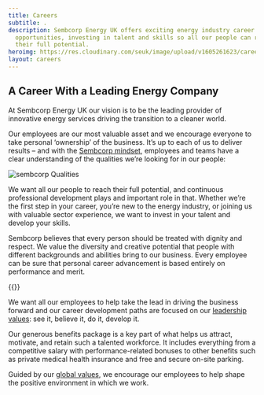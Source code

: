 ```yaml
---
title: Careers
subtitle: .
description: Sembcorp Energy UK offers exciting energy industry career
  opportunities, investing in talent and skills so all our people can reach
  their full potential.
heroimg: https://res.cloudinary.com/seuk/image/upload/v1605261623/careers-at-sembcorpenergy-uk.jpg
layout: careers
---
```


## A Career With a Leading Energy Company

At Sembcorp Energy UK our vision is to be the leading provider of innovative energy services driving the transition to a cleaner world. 

Our employees are our most valuable asset and we encourage everyone to take personal ‘ownership’ of the business. It’s up to each of us to deliver results – and with the [Sembcorp mindset](/pdfs/sembcorp-mindsets-and-competency.pdf), employees and teams have a clear understanding of the qualities we’re looking for in our people:

![sembcorp Qualities](https://res.cloudinary.com/seuk/image/upload/w_1140/v1599484369/5-values.png)

We want all our people to reach their full potential, and continuous professional development plays and important role in that. Whether we’re the first step in your career, you’re new to the energy industry, or joining us with valuable sector experience, we want to invest in your talent and develop your skills.

Sembcorp believes that every person should be treated with dignity and respect. We value the diversity and creative potential that people with different backgrounds and abilities bring to our business. Every employee can be sure that personal career advancement is based entirely on performance and merit. 

{{<greencta url="/pdfs/sembcorp-fair-processing-notice-for-job-apps.pdf" text="View our Fair Processing Notice for Job Applicants">}}

We want all our employees to help take the lead in driving the business forward and our career development paths are focused on our [leadership values](/pdfs/sembcorp-mindsets-and-competency.pdf):  see it, believe it, do it, develop it. 


Our generous benefits package is a key part of what helps us attract, motivate, and retain such a talented workforce. It includes everything from a competitive salary with performance-related bonuses to other benefits such as private medical health insurance and free and secure on-site parking.

Guided by our [global values](/pdfs/sembcorp-mindsets-and-competency.pdf), we encourage our employees to help shape the positive environment in which we work.
